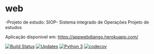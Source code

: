 # web
-Projeto de estudo: 
SIOP- Sistema integrado de Operações
Projeto de estudos


Aplicação disponível em: https://appwebdjango.herokuapp.com/

[![Build Status](https://travis-ci.com/cleysoncassio/web.svg?branch=master)](https://travis-ci.com/cleysoncassio/web)
[![Updates](https://pyup.io/repos/github/cleysoncassio/web/shield.svg)](https://pyup.io/repos/github/cleysoncassio/web/)
[![Python 3](https://pyup.io/repos/github/cleysoncassio/web/python-3-shield.svg)](https://pyup.io/repos/github/cleysoncassio/web/)
[![codecov](https://codecov.io/gh/cleysoncassio/web/branch/master/graph/badge.svg?token=NGXJOT1TPY)](https://codecov.io/gh/cleysoncassio/web)
